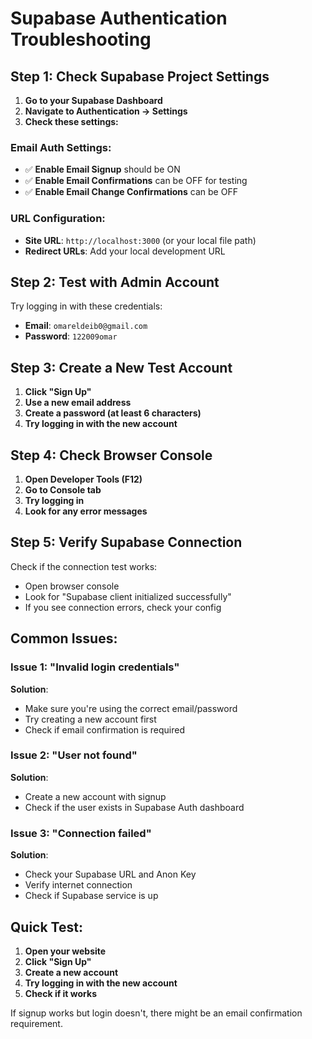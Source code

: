 # Supabase Authentication Troubleshooting

## **Step 1: Check Supabase Project Settings**

1. **Go to your Supabase Dashboard**
2. **Navigate to Authentication → Settings**
3. **Check these settings:**

### **Email Auth Settings:**

- ✅ **Enable Email Signup** should be ON
- ✅ **Enable Email Confirmations** can be OFF for testing
- ✅ **Enable Email Change Confirmations** can be OFF

### **URL Configuration:**

- **Site URL**: `http://localhost:3000` (or your local file path)
- **Redirect URLs**: Add your local development URL

## **Step 2: Test with Admin Account**

Try logging in with these credentials:

- **Email**: `omareldeib0@gmail.com`
- **Password**: `122009omar`

## **Step 3: Create a New Test Account**

1. **Click "Sign Up"**
2. **Use a new email address**
3. **Create a password (at least 6 characters)**
4. **Try logging in with the new account**

## **Step 4: Check Browser Console**

1. **Open Developer Tools (F12)**
2. **Go to Console tab**
3. **Try logging in**
4. **Look for any error messages**

## **Step 5: Verify Supabase Connection**

Check if the connection test works:

- Open browser console
- Look for "Supabase client initialized successfully"
- If you see connection errors, check your config

## **Common Issues:**

### **Issue 1: "Invalid login credentials"**

**Solution**:

- Make sure you're using the correct email/password
- Try creating a new account first
- Check if email confirmation is required

### **Issue 2: "User not found"**

**Solution**:

- Create a new account with signup
- Check if the user exists in Supabase Auth dashboard

### **Issue 3: "Connection failed"**

**Solution**:

- Check your Supabase URL and Anon Key
- Verify internet connection
- Check if Supabase service is up

## **Quick Test:**

1. **Open your website**
2. **Click "Sign Up"**
3. **Create a new account**
4. **Try logging in with the new account**
5. **Check if it works**

If signup works but login doesn't, there might be an email confirmation requirement.
